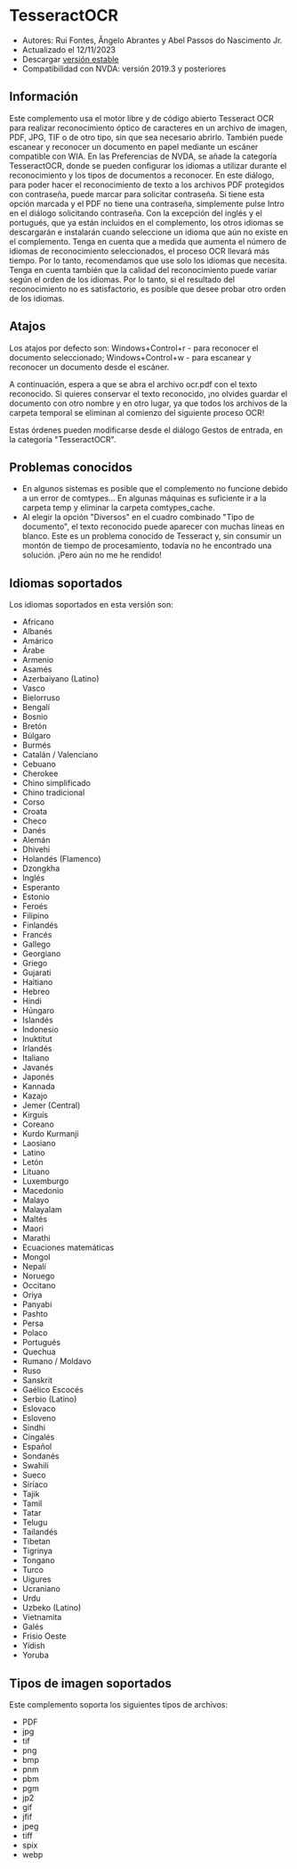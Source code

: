 # TesseractOCR


* Autores: Rui Fontes, Ângelo Abrantes y Abel Passos do Nascimento Jr.
* Actualizado el 12/11/2023
* Descargar [versión estable][1]
* Compatibilidad con NVDA: versión 2019.3 y posteriores


## Información

Este complemento usa el motor libre y de código abierto Tesseract OCR para realizar reconocimiento óptico de caracteres en un archivo de imagen, PDF, JPG, TIF o de otro tipo, sin que sea necesario abrirlo.
También puede escanear y reconocer un documento en papel mediante un escáner compatible con WIA.
En las Preferencias de NVDA, se añade la categoría TesseractOCR, donde se pueden configurar los idiomas a utilizar durante el reconocimiento y los tipos de documentos a reconocer.
En este diálogo, para poder hacer el reconocimiento  de texto a los archivos PDF protegidos con contraseña, puede marcar para solicitar contraseña.
Si tiene esta opción marcada y el PDF no tiene una contraseña, simplemente pulse  Intro en el diálogo  solicitando contraseña.
Con la excepción del inglés y el portugués, que ya están incluidos en el complemento, los otros idiomas se descargarán e instalarán cuando seleccione un idioma que aún no existe en el complemento.
Tenga en cuenta que a medida que aumenta el número de idiomas de reconocimiento seleccionados, el proceso OCR llevará más tiempo.
Por lo tanto, recomendamos que use solo los idiomas que necesita.
Tenga en cuenta también que la calidad del reconocimiento puede variar según el orden de los idiomas.
Por lo tanto, si el resultado del reconocimiento no es satisfactorio, es posible que desee probar otro orden de los idiomas.


## Atajos

Los atajos por defecto son:
Windows+Control+r - para reconocer el documento seleccionado;
Windows+Control+w - para escanear y reconocer un documento desde el escáner.

A continuación, espera a que se abra el archivo ocr.pdf con el texto reconocido.
Si quieres conservar el texto reconocido, ¡no olvides guardar el documento con otro nombre y en otro lugar, ya que todos los archivos de la carpeta temporal se eliminan al comienzo del siguiente proceso OCR!

Estas órdenes pueden modificarse desde el diálogo Gestos de entrada, en la categoría "TesseractOCR".


## Problemas conocidos

* En algunos sistemas es posible que el complemento no funcione debido a un error de comtypes...
En algunas máquinas es suficiente ir a la carpeta temp y eliminar la carpeta comtypes_cache.
* Al elegir la opción "Diversos" en el cuadro combinado "Tipo de documento", el texto reconocido puede aparecer con muchas líneas en blanco.
Este es un problema conocido de Tesseract y, sin consumir un montón de tiempo de procesamiento, todavía no he encontrado una solución. ¡Pero aún no me he rendido!


## Idiomas soportados

Los idiomas soportados en esta versión son:
* Africano
* Albanés
* Amárico
* Árabe
* Armenio
* Asamés
* Azerbaiyano (Latino)
* Vasco
* Bielorruso
* Bengalí
* Bosnio
* Bretón
* Búlgaro
* Burmés
* Catalán / Valenciano
* Cebuano
* Cherokee
* Chino simplificado
* Chino tradicional
* Corso
* Croata
* Checo
* Danés
* Alemán
* Dhivehi
* Holandés (Flamenco)
* Dzongkha
* Inglés
* Esperanto
* Estonio
* Feroés
* Filipino
* Finlandés
* Francés
* Gallego
* Georgiano
* Griego
* Gujarati
* Haitiano
* Hebreo
* Hindi
* Húngaro
* Islandés
* Indonesio
* Inuktitut
* Irlandés
* Italiano
* Javanés
* Japonés
* Kannada
* Kazajo
* Jemer (Central)
* Kirguís
* Coreano
* Kurdo Kurmanji
* Laosiano
* Latino
* Letón
* Lituano
* Luxemburgo
* Macedonio
* Malayo
* Malayalam
* Maltés
* Maori
* Marathi
* Ecuaciones matemáticas
* Mongol
* Nepalí
* Noruego
* Occitano
* Oriya
* Panyabí
* Pashto
* Persa
* Polaco
* Portugués
* Quechua
* Rumano / Moldavo
* Ruso
* Sanskrit
* Gaélico Escocés
* Serbio (Latino)
* Eslovaco
* Esloveno
* Sindhi
* Cingalés
* Español
* Sondanés
* Swahili
* Sueco
* Siríaco
* Tajik
* Tamil
* Tatar
* Telugu
* Tailandés
* Tibetan
* Tigrinya
* Tongano
* Turco
* Uigures
* Ucraniano
* Urdu
* Uzbeko (Latino)
* Vietnamita
* Galés
* Frisio Oeste
* Yídish
* Yoruba


## Tipos de imagen soportados

Este complemento soporta los siguientes tipos de archivos:
* PDF
* jpg
* tif
* png
* bmp
* pnm
* pbm
* pgm
* jp2
* gif
* jfif
* jpeg
* tiff
* spix
* webp


[1]: https://github.com/ruifontes/tesseractOCR/releases/download/2023.11.13/tesseractOCR-2023.11.13.nvda-addon
